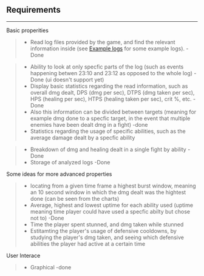 ## Requirements

------------------------

Basic properities


   > - Read log files provided by the game, and find the relevant information inside (see [Example logs](documentation/Example-logs) for some example logs). -Done  

 > - Ability to look at only specfic parts of the log (such as events happening betwen 23:10 and 23:12 as opposed to the whole log)  -Done (ui doesn't support yet)    
 > - Display basic statistics regarding the read information, such as overall dmg dealt, DPS (dmg per sec), DTPS (dmg taken per sec), HPS (healing per sec), HTPS (healing taken per sec), crit %, etc.  -Done
 > - Also this information can be divided between targets (meaning for example dmg done to a specfic target, in the event that multiple enemies have been dealt dmg in a fight)  -done
 > - Statistics regarding the usage of specific abilities, such as the average damage dealt by a specfic ability  
 
 > - Breakdown of dmg and healing dealt in a single fight by ability  -Done
> - Storage of analyzed logs -Done

Some ideas for more advanced properties
> - locating from a given time frame a highest burst window, meaning an 10 second window in which the dmg dealt was the hightest done (can be seen from the charts)
> - Average, highest and lowest uptime for each ability used (uptime meaning time player could have used a specfic abilty but chose not to) -Done
> - Time the player spent stunned, and dmg taken while stunned
> - Estitamting the player's usage of defensive cooldowns, by studying the player's dmg taken, and seeing which defensive abilities the player had active at a certain time  


User Interace
> - Graphical -done
